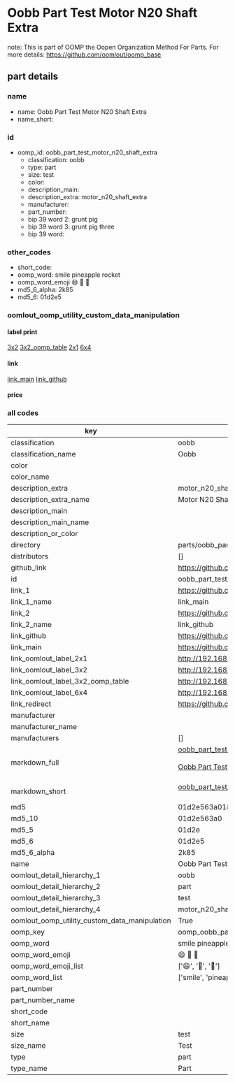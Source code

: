# Oobb Part Test Motor N20 Shaft Extra  

note: This is part of OOMP the Oopen Organization Method For Parts. For more details: https://github.com/oomlout/oomp_base

##  part details
  







### name
* name: Oobb Part Test Motor N20 Shaft Extra
* name_short: 
### id
* oomp_id: oobb_part_test_motor_n20_shaft_extra
  * classification: oobb
  * type: part
  * size: test
  * color: 
  * description_main: 
  * description_extra: motor_n20_shaft_extra
  * manufacturer: 
  * part_number: 
  * bip 39 word 2: grunt pig
  * bip 39 word 3: grunt pig three
  * bip 39 word: 

### other_codes
* short_code: 
* oomp_word: smile pineapple rocket
* oomp_word_emoji :smile: :pineapple: :rocket:
* md5_6_alpha: 2k85
* md5_6: 01d2e5






### oomlout_oomp_utility_custom_data_manipulation
#### label print
[3x2](http://192.168.1.245:1112/?label=oomp%202k85)
[3x2_oomp_table](http://192.168.1.108:1112/?label=oomp%202k85)
[2x1](http://192.168.1.242:1112/?label=oomp%202k85)
[6x4](http://192.168.1.55:1112/?label=oomp%202k85)    

#### link

[link_main](https://github.com/oomlout/oomlout_oomp_version_1_messy/tree/main/parts/oobb_part_test_motor_n20_shaft_extra) [link_github](https://github.com/oomlout/oomlout_oomp_version_1_messy/tree/main/parts/oobb_part_test_motor_n20_shaft_extra)                             

#### price







### all codes 
| key | value |  
| --- | --- |  
| classification | oobb |  
| classification_name | Oobb |  
| color |  |  
| color_name |  |  
| description_extra | motor_n20_shaft_extra |  
| description_extra_name | Motor N20 Shaft Extra |  
| description_main |  |  
| description_main_name |  |  
| description_or_color |   |  
| directory | parts/oobb_part_test_motor_n20_shaft_extra |  
| distributors | [] |  
| github_link | https://github.com/oomlout/oomlout_oomp_part_src/tree/main/parts/oobb_part_test_motor_n20_shaft_extra |  
| id | oobb_part_test_motor_n20_shaft_extra |  
| link_1 | https://github.com/oomlout/oomlout_oomp_version_1_messy/tree/main/parts/oobb_part_test_motor_n20_shaft_extra |  
| link_1_name | link_main |  
| link_2 | https://github.com/oomlout/oomlout_oomp_version_1_messy/tree/main/parts/oobb_part_test_motor_n20_shaft_extra |  
| link_2_name | link_github |  
| link_github | https://github.com/oomlout/oomlout_oomp_version_1_messy/tree/main/parts/oobb_part_test_motor_n20_shaft_extra |  
| link_main | https://github.com/oomlout/oomlout_oomp_version_1_messy/tree/main/parts/oobb_part_test_motor_n20_shaft_extra |  
| link_oomlout_label_2x1 | http://192.168.1.242:1112/?label=oomp%202k85 |  
| link_oomlout_label_3x2 | http://192.168.1.245:1112/?label=oomp%202k85 |  
| link_oomlout_label_3x2_oomp_table | http://192.168.1.108:1112/?label=oomp%202k85 |  
| link_oomlout_label_6x4 | http://192.168.1.55:1112/?label=oomp%202k85 |  
| link_redirect | https://github.com/oomlout/oomlout_oomp_version_1_messy/tree/main/parts/oobb_part_test_motor_n20_shaft_extra |  
| manufacturer |  |  
| manufacturer_name |  |  
| manufacturers | [] |  
| markdown_full | [oobb_part_test_motor_n20_shaft_extra](none)<br>[](none)<br>[Oobb Part Test Motor N20 Shaft Extra](none)<br><br> |  
| markdown_short | [oobb_part_test_motor_n20_shaft_extra](none)<br><br> |  
| md5 | 01d2e563a01837b1024e96c3c2292339 |  
| md5_10 | 01d2e563a0 |  
| md5_5 | 01d2e |  
| md5_6 | 01d2e5 |  
| md5_6_alpha | 2k85 |  
| name | Oobb Part Test Motor N20 Shaft Extra |  
| oomlout_detail_hierarchy_1 | oobb |  
| oomlout_detail_hierarchy_2 | part |  
| oomlout_detail_hierarchy_3 | test |  
| oomlout_detail_hierarchy_4 | motor_n20_shaft_extra |  
| oomlout_oomp_utility_custom_data_manipulation | True |  
| oomp_key | oomp_oobb_part_test_motor_n20_shaft_extra |  
| oomp_word | smile pineapple rocket |  
| oomp_word_emoji | :smile: :pineapple: :rocket: |  
| oomp_word_emoji_list | [':smile:', ':pineapple:', ':rocket:'] |  
| oomp_word_list | ['smile', 'pineapple', 'rocket'] |  
| part_number |  |  
| part_number_name |  |  
| short_code |  |  
| short_name |  |  
| size | test |  
| size_name | Test |  
| type | part |  
| type_name | Part |  
